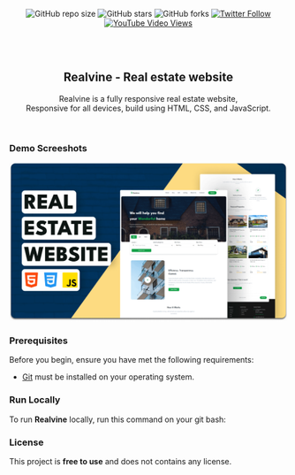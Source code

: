 <div align="center">
  
  ![GitHub repo size](https://img.shields.io/github/repo-size/codewithsadee/realvine)
  ![GitHub stars](https://img.shields.io/github/stars/codewithsadee/realvine?style=social)
  ![GitHub forks](https://img.shields.io/github/forks/codewithsadee/realvine?style=social)
[![Twitter Follow](https://img.shields.io/twitter/follow/codewithsadee_?style=social)](https://twitter.com/intent/follow?screen_name=codewithsadee_)
  [![YouTube Video Views](https://img.shields.io/youtube/views/3meTfAgVvg8?style=social)](https://youtu.be/3meTfAgVvg8)

  <br />
  <br />

  <h2 align="center">Realvine - Real estate website</h2>

  Realvine is a fully responsive real estate website, <br />Responsive for all devices, build using HTML, CSS, and JavaScript.


</div>

<br />

### Demo Screeshots

![Realvine Desktop Demo](./readme-images/desktop.png "Desktop Demo")

### Prerequisites

Before you begin, ensure you have met the following requirements:

* [Git](https://git-scm.com/downloads "Download Git") must be installed on your operating system.

### Run Locally

To run **Realvine** locally, run this command on your git bash:


### License

This project is **free to use** and does not contains any license.
